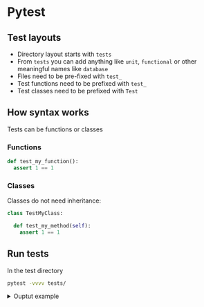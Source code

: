 # Pytest

## Test layouts

* Directory layout starts with `tests`
* From `tests` you can add anything like `unit`, `functional` or other meaningful
  names like `database`
* Files need to be pre-fixed with `test_`
* Test functions need to be prefixed with `test_`
* Test classes need to be prefixed with `Test`

## How syntax works

Tests can be functions or classes

### Functions

```python
def test_my_function():
  assert 1 == 1
```

### Classes

Classes do not need inheritance:

```python
class TestMyClass:

  def test_my_method(self):
    assert 1 == 1
```

## Run tests

In the test directory

```bash
pytest -vvvv tests/
```

<details>
  <summary>Ouptut example</summary>

```python
============================= test session starts ==============================
platform linux2 -- Python 2.7.17, pytest-3.6.4, py-1.8.0, pluggy-0.7.1 -- /usr/bin/python2
cachedir: .pytest_cache
rootdir: /content, inifile:

collecting 0 items
collecting 2 items
collecting 2 items
collecting 2 items
collected 2 items

test_util.py::TestFloats::test_rounds_down FAILED                        [ 50%]
test_util.py::TestFloats::test_round_down_lesser_half FAILED             [100%]

=================================== FAILURES ===================================
_________________________ TestFloats.test_rounds_down __________________________

self = <test_util.TestFloats instance at 0x7fbf26d90870>

    def test_rounds_down(self):
        result = str_to_int('1.99')
>       assert result == 2
E       assert 1 == 2

test_util.py:42: AssertionError
show more (open the raw output data in a text editor) ...


this is teardown

this is teardown class
=========================== 2 failed in 0.04 seconds ===========================
```

</details>
